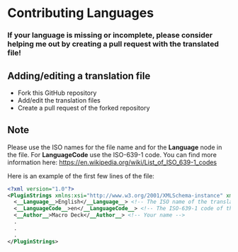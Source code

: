 # Contributing Languages 

### If your language is missing or incomplete, please consider helping me out by creating a pull request with the translated file!

## Adding/editing a translation file
- Fork this GitHub repository
- Add/edit the translation files
- Create a pull request of the forked repository

## Note
Please use the ISO names for the file name and for the __Language__ node in the file. For __LanguageCode__ use the ISO-639-1 code. You can find more information here: https://en.wikipedia.org/wiki/List_of_ISO_639-1_codes

Here is an example of the first few lines of the file:
```xml
<?xml version="1.0"?>
<PluginStrings xmlns:xsi="http://www.w3.org/2001/XMLSchema-instance" xmlns:xsd="http://www.w3.org/2001/XMLSchema">
  <__Language__>English</__Language__> <!-- The ISO name of the translation -->
  <__LanguageCode__>en</__LanguageCode__> <!-- The ISO-639-1 code of the translation -->
  <__Author__>Macro Deck</__Author__> <!-- Your name -->
  .
  .
  .
</PluginStrings>
```

